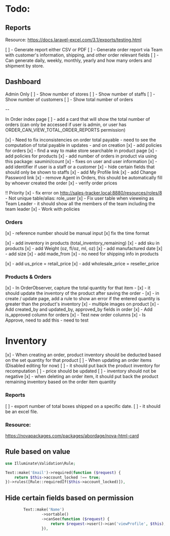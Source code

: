 # Todo:

## Reports

Resource: https://docs.laravel-excel.com/3.1/exports/testing.html

[ ] -  Generate report either CSV or PDF
[ ] - Generate order report via Team with customer's information, shipping, and other order relevant fields
[ ] - Can generate daily, weekly, monthly, yearly and how many orders and shipment by
store.

## Dashboard

Admin Only
[ ] - Show number of stores
[ ] - Show number of staffs
[ ] - Show number of customers
[ ] - Show total number of orders

--

In Order index page
[ ] - add a card that will show the total number of orders (can only be accessed if user is admin, or user has ORDER_CAN_VIEW_TOTAL_ORDER_REPORTS permission)

[x] - Need to fix inconsistencies on order total payable
    - need to see the computation of total payable in updates
    - and on creation
[x] - add policies for orders
[x] - find a way to make store searchable in product page
[x] - add policies for products
[x] - add number of orders in product via using this package:  saumini/count
[x] - fixes on user and user information
[x] - add identifier if user is a staff or a customer
[x] - hide certain fields that should only be shown to staffs
[x] - add My Profile link 
[x] - add Change Password link
[x] - remove Agent in Orders, this should be automatically fill by whoever created the order
[x] - verify order prices

!! Priority
[x] - fix error on http://sales-tracker.local:8880/resources/roles/8
        - Not unique table/alias: role_user
[x] - Fix user table when vieweing as Team Leader
    - it should show all the members of the team including the team leader
[x] - Work with policies

### Orders
[x] - reference number should be manual input
[x]  fix the time format

[x] - add inventory in products (total_inventory_remaining)
[x] - add sku in products
[x] - add Weight (oz, fl/oz, ml, oz)
[x] - add manufactured date
[x] - add size
[x] - add made_from
[x] - no need for shipping info in products

[x] - add us_price = retail_price
[x] - add wholesale_price = reseller_price

### Products & Orders
[x] - In OrderObserver, capture the total quantity for that item
    - [x] - it should update the inventory of the product after saving the order
    - [x] - in create / update page, add a rule to show an error if the
            entered quantity is greater than the product's inventory
[x] - multiple images on product
[x] - Add created_by and updated_by, approved_by fields in order
[x] - Add is_approved column for orders
[x] - Test new order columns
[x] - Is Approve, need to add this
    - need to test

# Inventory
[x] - When creating an order, product inventory should be deducted based on
the set quantity for that product
[ ] - When updating an order items (Disabled editing for now)
    [ ] - it should put back the product inventory for recomputation
    [ ] - price should be updated
    [ ] - inventory should not be negative
[x] - when deleting an order item, it should put back the product remaining inventory based on the order item quantity

### Reports
[ ] - export number of total boxes shipped on a specific date.
	[ ] - it should be an excel file.



### Resource:
https://novapackages.com/packages/abordage/nova-html-card


## Rule based on value
```php
use Illuminate\Validation\Rule;

Text::make('Email')->required(function ($request) {
    return $this->account_locked !== true;
})->rules([Rule::requiredIf($this->account_locked)]),
```

## Hide certain fields based on permission
```php
        Text::make('Name')
                ->sortable()
                ->canSee(function ($request) {
                    return $request->user()->can('viewProfile', $this);
                }),
```
